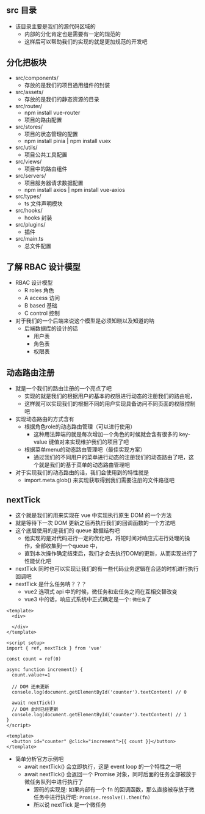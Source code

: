 ## src 目录
* 该目录主要是我们的源代码区域的
  * 内部的分化肯定也是需要有一定的规范的
  * 这样后可以帮助我们的实现的就是更加规范的开发吧

## 分化把板块
* src/components/
  * 存放的是我们的项目通用组件的封装
* src/assets/
  * 存放的是我们的静态资源的目录
* src/router/
  * npm install vue-router 
  * 项目的路由配置
* src/stores/
  * 项目的状态管理的配置
  * npm install pinia | npm install vuex
* src/utils/
  * 项目公共工具配置
* src/views/
  * 项目中的路由组件
* src/servers/
  * 项目服务器请求数据配置
  * npm install axios | npm install vue-axios
* src/types/
  * ts 文件声明模块
* src/hooks/
  * hooks 封装
* src/plugins/
  * 插件
* src/main.ts
  * 总文件配置

## 了解 RBAC 设计模型
* RBAC 设计模型
  * R roles 角色
  * A access 访问
  * B based 基础
  * C control 控制
* 对于我们的一个后端来说这个模型是必须知晓以及知道的呐
  * 后端数据库的设计的话
    * 用户表
    * 角色表
    * 权限表

## 动态路由注册
* 就是一个我们的路由注册的一个亮点了吧
  * 实现的就是我们的根据用户的基本的权限进行动态的注册我们的路由呢，
  * 这样就可以实现我们的根据不同的用户实现具备访问不同页面的权限控制吧
* 实现动态路由的方式含有
  * 根据角色role的动态路由管理（可以进行使用）
    * 这种用法弊端的就是每次增加一个角色的时候就会含有很多的 key-value 键值对来实现维护我们的项目了吧
  * 根据菜单menu的动态路由管理吧（最佳实现方案）
    * 通过我们的不同用户的菜单进行动态的注册我们的动态路由了吧，这个就是我们的基于菜单的动态路由管理吧
* 对于实现我们的动态路由的话，我们会使用到的特性就是
  * import.meta.glob() 来实现获取得到我们需要注册的文件路径吧

## nextTick
* 这个就是我们的用来实现在 vue 中实现执行原生 DOM 的一个方法
* 就是等待下一次 DOM 更新之后再执行我们的回调函数的一个方法吧
* 这个底层使用的是我们的 queue 数据结构吧
  * 他实现的是对代码进行一定的优化吧，将短时间对响应式进行处理的操作，全部收集到一个queue 中，
  * 直到本次操作确定结束后，我们才会去执行DOM的更新，从而实现进行了性能优化吧
* nextTick 同时也可以实现让我们的有一些代码业务逻辑在合适的时机进行执行回调吧
* nextTick 是什么任务呐？？？
  * vue2 选项式 api 中的时候，微任务和宏任务之间在互相交替改变
  * vue3 中的话，响应式系统中正式确定是一个: `微任务`了
```vue
<template>
  <div>
    
  </div>
</template>

<script setup>
import { ref, nextTick } from 'vue'

const count = ref(0)

async function increment() {
  count.value+=1

  // DOM 还未更新
  console.log(document.getElementById('counter').textContent) // 0

  await nextTick()
  // DOM 此时已经更新
  console.log(document.getElementById('counter').textContent) // 1
}
</script>

<template>
  <button id="counter" @click="increment">{{ count }}</button>
</template>
```
* 简单分析官方示例吧
  * await nextTick() 会立即执行，这是 event loop 的一个特性之一吧
  * await nextTick() 会返回一个 Promise 对象，同时后面的任务全部被放于 微任务队列中进行执行了
    * 源码的实现是: 如果内部有一个 fn 的回调函数，那么直接被存放于微任务中进行执行吧: `Promise.resolve().then(fn)`
    * 所以说 nextTick 是一个微任务